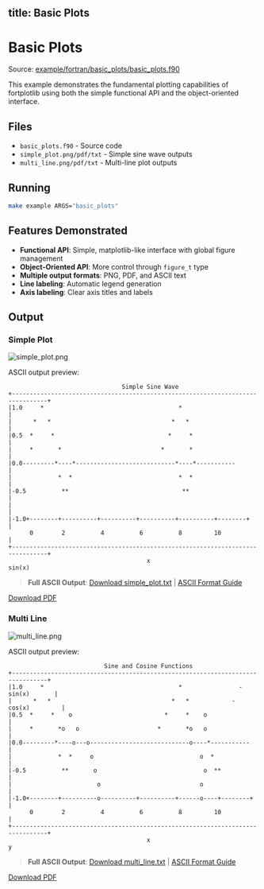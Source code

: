 title: Basic Plots
---

# Basic Plots

Source: [example/fortran/basic_plots/basic_plots.f90](../../example/fortran/basic_plots/basic_plots.f90)

This example demonstrates the fundamental plotting capabilities of fortplotlib using both the simple functional API and the object-oriented interface.

## Files

- `basic_plots.f90` - Source code
- `simple_plot.png/pdf/txt` - Simple sine wave outputs
- `multi_line.png/pdf/txt` - Multi-line plot outputs

## Running

```bash
make example ARGS="basic_plots"
```

## Features Demonstrated

- **Functional API**: Simple, matplotlib-like interface with global figure management
- **Object-Oriented API**: More control through `figure_t` type
- **Multiple output formats**: PNG, PDF, and ASCII text
- **Line labeling**: Automatic legend generation
- **Axis labeling**: Clear axis titles and labels

## Output

### Simple Plot

![simple_plot.png](../../output/example/fortran/basic_plots/simple_plot.png)

ASCII output preview:
```
                                Simple Sine Wave
+--------------------------------------------------------------------------------+
|1.0     *                                      *                               |
|      *   *                                  *   *                             |
|0.5  *     *                                *     *                            |
|     *       *                            *       *                           |
|0.0---------*----*----------------------------*----*-----------                |
|             *  *                              *  *                            |
|-0.5          **                                **                             |
|                                                                               |
|-1.0+--------+----------+----------+----------+----------+--------+           |
      0        2          4          6          8         10                   |
+--------------------------------------------------------------------------------+
                                       x
sin(x)
```

> **Full ASCII Output**: [Download simple_plot.txt](../../output/example/fortran/basic_plots/simple_plot.txt) | [ASCII Format Guide](../ascii_output_format.md)

[Download PDF](../../output/example/fortran/basic_plots/simple_plot.pdf)

### Multi Line

![multi_line.png](../../output/example/fortran/basic_plots/multi_line.png)

ASCII output preview:
```
                           Sine and Cosine Functions
+--------------------------------------------------------------------------------+
|1.0     *                                      *                - sin(x)       |
|      *   *                                  *   *            - cos(x)         |
|0.5  *     *    o                          *     *    o                        |
|     *       *o   o                      *       *o   o                       |
|0.0---------*----o---o----------------------------o----*-----------            |
|             *  *     o                              o  *                      |
|-0.5          **       o                              o  **                    |
|                        o                            o                         |
|-1.0+--------+----------o----------+----------+------o----+--------+           |
      0        2          4          6          8         10                   |
+--------------------------------------------------------------------------------+
                                       x
y
```

> **Full ASCII Output**: [Download multi_line.txt](../../output/example/fortran/basic_plots/multi_line.txt) | [ASCII Format Guide](../ascii_output_format.md)

[Download PDF](../../output/example/fortran/basic_plots/multi_line.pdf)